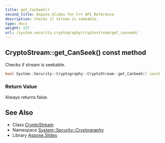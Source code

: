 ```yaml
---
title: get_CanSeek()
second_title: Aspose.Slides for C++ API Reference
description: Checks if stream is seekable.
type: docs
weight: 157
url: /system.security.cryptography/cryptostream/get_canseek/
---
```

## CryptoStream::get_CanSeek() const method


Checks if stream is seekable.

```cpp
bool System::Security::Cryptography::CryptoStream::get_CanSeek() const override
```


### Return Value

Always returns false.

## See Also

* Class [CryptoStream](../)
* Namespace [System::Security::Cryptography](../../)
* Library [Aspose.Slides](../../../)